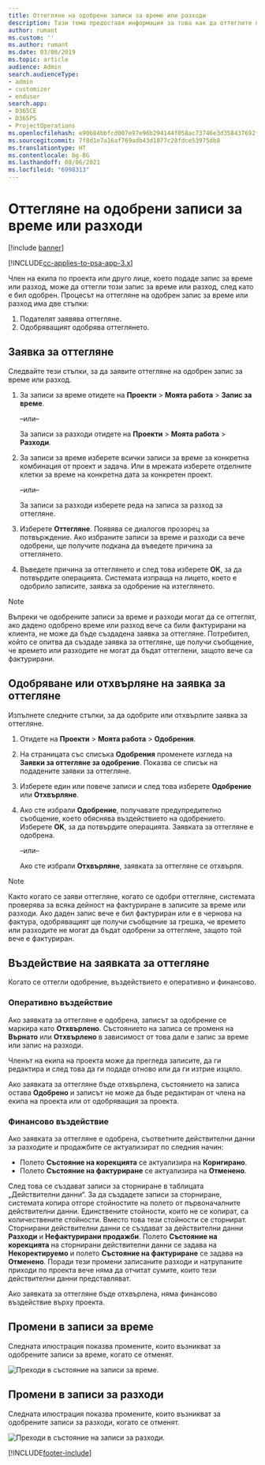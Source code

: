 ```yaml
---
title: Оттегляне на одобрени записи за време или разходи
description: Тази тема предоставя информация за това как да оттеглите преди това одобрена транзакция за време или разход.
author: rumant
ms.custom: ''
ms.author: rumant
ms.date: 03/08/2019
ms.topic: article
audience: Admin
search.audienceType:
- admin
- customizer
- enduser
search.app:
- D365CE
- D365PS
- ProjectOperations
ms.openlocfilehash: e90b84bbfcd007e97e96b294144f058ac73746e3d358437692f0a8e6e92b8de3
ms.sourcegitcommit: 7f8d1e7a16af769adb43d1877c28fdce53975db8
ms.translationtype: HT
ms.contentlocale: bg-BG
ms.lasthandoff: 08/06/2021
ms.locfileid: "6998313"
---
```

# <a name="recall-approved-time-or-expense-entries"></a>Оттегляне на одобрени записи за време или разходи

[!include [banner](../includes/psa-now-project-operations.md)]

[!INCLUDE[cc-applies-to-psa-app-3.x](../includes/cc-applies-to-psa-app-3x.md)]

Член на екипа по проекта или друго лице, което подаде запис за време или разход, може да оттегли този запис за време или разход, след като е бил одобрен. Процесът на оттегляне на одобрен запис за време или разход има две стъпки:

1. Подателят заявява оттегляне.
2. Одобряващият одобрява оттеглянето.

## <a name="request-a-recall"></a>Заявка за оттегляне

Следвайте тези стъпки, за да заявите оттегляне на одобрен запис за време или разход.

1. За записи за време отидете на **Проекти** \> **Моята работа** \> **Запис за време**.

    –или–

    За записи за разходи отидете на **Проекти** \> **Моята работа** \> **Разходи**.

2. За записи за време изберете всички записи за време за конкретна комбинация от проект и задача. Или в мрежата изберете отделните клетки за време на конкретна дата за конкретен проект.

    –или–

    За записи за разходи изберете реда на записа за разход за оттегляне.

3. Изберете **Оттегляне**. Появява се диалогов прозорец за потвърждение. Ако избраните записи за време и разходи са вече одобрени, ще получите подкана да въведете причина за оттеглянето.
4. Въведете причина за оттеглянето и след това изберете **OK**, за да потвърдите операцията. Системата изпраща на лицето, което е одобрило записите, заявка за одобрение на изтеглянето.

> [!NOTE]
> Въпреки че одобрените записи за време и разходи могат да се оттеглят, ако дадено одобрено време или разход вече са били фактурирани на клиента, не може да бъде създадена заявка за оттегляне. Потребител, който се опитва да създаде заявка за оттегляне, ще получи съобщение, че времето или разходите не могат да бъдат оттеглени, защото вече са фактурирани.

## <a name="approve-or-reject-a-recall-request"></a>Одобряване или отхвърляне на заявка за оттегляне

Изпълнете следните стъпки, за да одобрите или отхвърлите заявка за оттегляне.

1. Отидете на **Проекти** \> **Моята работа** \> **Одобрения**.
2. На страницата със списъка **Одобрения** променете изгледа на **Заявки за оттегляне за одобрение**. Показва се списък на подадените заявки за оттегляне.
3. Изберете един или повече записи и след това изберете **Одобрение** или **Отхвърляне**.
4. Ако сте избрали **Одобрение**, получавате предупредително съобщение, което обяснява въздействието на одобрението. Изберете **OK**, за да потвърдите операцията. Заявката за оттегляне е одобрена.

    –или–

    Ако сте избрали **Отхвърляне**, заявката за оттегляне се отхвърля.

> [!NOTE]
> Както когато се заяви оттегляне, когато се одобри оттегляне, системата проверява за всяка дейност на фактуриране в записите за време или разходи. Ако даден запис вече е бил фактуриран или е в чернова на фактура, одобряващият ще получи съобщение за грешка, че времето или разходите не могат да бъдат одобрени за оттегляне, защото той вече е фактуриран.

## <a name="impact-of-a-recall-request"></a>Въздействие на заявката за оттегляне

Когато се оттегли одобрение, въздействието е оперативно и финансово.

### <a name="operational-impact"></a>Оперативно въздействие

Ако заявката за оттегляне е одобрена, записът за одобрение се маркира като **Отхвърлено**. Състоянието на записа се променя на **Върнато** или **Отхвърлено** в зависимост от това дали е запис за време или запис на разходи.

Членът на екипа на проекта може да прегледа записите, да ги редактира и след това да ги подаде отново или да ги изтрие изцяло.

Ако заявката за оттегляне бъде отхвърлена, състоянието на записа остава **Одобрено** и записът не може да бъде редактиран от члена на екипа на проекта или от одобряващия за проекта.

### <a name="financial-impact"></a>Финансово въздействие

Ако заявката за оттегляне е одобрена, съответните действителни данни за разходите и продажбите се актуализират по следния начин:

- Полето **Състояние на корекцията** се актуализира на **Коригирано**.
- Полето **Състояние на фактуриране** се актуализира на **Отменено**.

След това се създават записи за сторниране в таблицата „Действителни данни“. За да създадете записи за сторниране, системата копира отгоре стойностите на полето от първоначалните действителни данни. Единствените стойности, които не се копират, са количествените стойности. Вместо това тези стойности се сторнират. Сторнирани действителни данни се създават за действителни данни **Разходи** и **Нефактурирани продажби**. Полето **Състояние на корекцията** на сторнирани действителни данни се задава на **Некоректируемо** и полето **Състояние на фактуриране** се задава на **Отменено**. Поради тези промени записаните разходи и натрупаните приходи по проекта вече няма да отчитат сумите, които тези действителни данни представляват.

Ако заявката за оттегляне бъде отхвърлена, няма финансово въздействие върху проекта.

## <a name="changes-to-time-entry-records"></a>Промени в записи за време

Следната илюстрация показва промените, които възникват за одобрените записи за време, когато се отменят.

![Преходи в състояние на записи за време.](media/TimeEntryStateTransitions.png)

## <a name="changes-to-expense-entry-records"></a>Промени в записи за разходи

Следната илюстрация показва промените, които възникват за одобрените записи за разходи, когато се отменят.

![Преходи в състояние на записи за разходи.](media/ExpenseEntryStateTransitions.png)


[!INCLUDE[footer-include](../includes/footer-banner.md)]